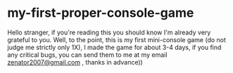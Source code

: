 # my-first-proper-console-game

Hello stranger, if you're reading this you should know I'm already very grateful to you.
Well, to the point, this is my first mini-console game (do not judge me strictly only 1X), I made the game for about 3-4 days, if you find any critical bugs, you can send them to me at my email zenator2007@gmail.com , thanks in advance))
